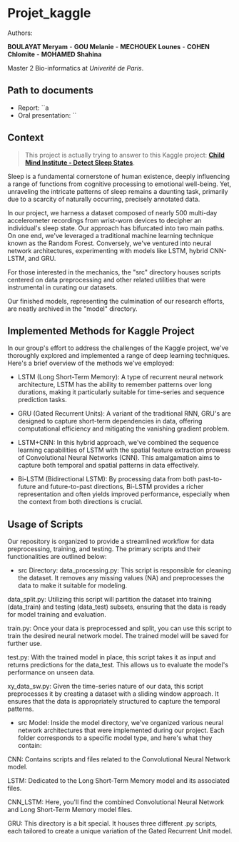 # Projet_kaggle

Authors:

**BOULAYAT Meryam** - **GOU Melanie** - **MECHOUEK Lounes** - **COHEN Chlomite** - **MOHAMED Shahina**

Master 2 Bio-informatics at *Univerité de Paris*.

##  Path to documents 
- Report: ``a
- Oral presentation: ``

## Context

> This project is actually trying to answer to this Kaggle project: [**Child Mind Institute - Detect Sleep States**](https://www.kaggle.com/competitions/child-mind-institute-detect-sleep-states).

Sleep is a fundamental cornerstone of human existence, deeply influencing a range of functions from cognitive processing to emotional well-being. Yet, unraveling the intricate patterns of sleep remains a daunting task, primarily due to a scarcity of naturally occurring, precisely annotated data.

In our project, we harness a dataset composed of nearly 500 multi-day accelerometer recordings from wrist-worn devices to decipher an individual's sleep state. Our approach has bifurcated into two main paths. On one end, we've leveraged a traditional machine learning technique known as the Random Forest. Conversely, we've ventured into neural network architectures, experimenting with models like LSTM, hybrid CNN-LSTM, and GRU.

For those interested in the mechanics, the "src" directory houses scripts centered on data preprocessing and other related utilities that were instrumental in curating our datasets.

Our finished models, representing the culmination of our research efforts, are neatly archived in the "model" directory.


## Implemented Methods for Kaggle Project

In our group's effort to address the challenges of the Kaggle project, we've thoroughly explored and implemented a range of deep learning techniques. Here's a brief overview of the methods we've employed:

- LSTM (Long Short-Term Memory): A type of recurrent neural network architecture, LSTM has the ability to remember patterns over long durations, making it particularly suitable for time-series and sequence prediction tasks.

- GRU (Gated Recurrent Units): A variant of the traditional RNN, GRU's are designed to capture short-term dependencies in data, offering computational efficiency and mitigating the vanishing gradient problem.

- LSTM+CNN: In this hybrid approach, we've combined the sequence learning capabilities of LSTM with the spatial feature extraction prowess of Convolutional Neural Networks (CNN). This amalgamation aims to capture both temporal and spatial patterns in data effectively.

- Bi-LSTM (Bidirectional LSTM): By processing data from both past-to-future and future-to-past directions, Bi-LSTM provides a richer representation and often yields improved performance, especially when the context from both directions is crucial.


## Usage of Scripts
Our repository is organized to provide a streamlined workflow for data preprocessing, training, and testing. The primary scripts and their functionalities are outlined below:

- src Directory:
data_processing.py: This script is responsible for cleaning the dataset. It removes any missing values (NA) and preprocesses the data to make it suitable for modeling.

data_split.py: Utilizing this script will partition the dataset into training (data_train) and testing (data_test) subsets, ensuring that the data is ready for model training and evaluation.

train.py: Once your data is preprocessed and split, you can use this script to train the desired neural network model. The trained model will be saved for further use.

test.py: With the trained model in place, this script takes it as input and returns predictions for the data_test. This allows us to evaluate the model's performance on unseen data.

xy_data_sw.py: Given the time-series nature of our data, this script preprocesses it by creating a dataset with a sliding window approach. It ensures that the data is appropriately structured to capture the temporal patterns.

- src Model:
Inside the model directory, we've organized various neural network architectures that were implemented during our project. Each folder corresponds to a specific model type, and here's what they contain:

CNN: Contains scripts and files related to the Convolutional Neural Network model.

LSTM: Dedicated to the Long Short-Term Memory model and its associated files.

CNN_LSTM: Here, you'll find the combined Convolutional Neural Network and Long Short-Term Memory model files.

GRU: This directory is a bit special. It houses three different .py scripts, each tailored to create a unique variation of the Gated Recurrent Unit model.



